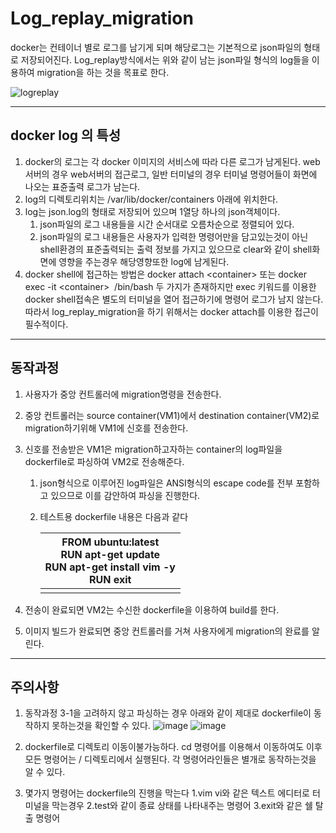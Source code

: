 # Log_replay_migration

docker는 컨테이너 별로 로그를 남기게 되며 해당로그는 기본적으로 json파일의 형태로 저장되어진다.
Log_replay방식에서는 위와 같이 남는 json파일 형식의 log들을 이용하여 migration을 하는 것을 목표로 한다.

![logreplay](https://user-images.githubusercontent.com/45413267/124140810-c7c53480-dac3-11eb-8b76-4ec0de53809a.png)

------

## docker log 의 특성

1. docker의 로그는 각 docker 이미지의 서비스에 따라 다른 로그가 남게된다. web서버의 경우 web서버의 접근로그, 일반 터미널의 경우 터미널 명령어들이 화면에 나오는 표쥰출력 로그가 남는다.
2. log의 디렉토리위치는 /var/lib/docker/containers 아래에 위치한다.
3. log는 json.log의 형태로 저장되어 있으며 1열당 하나의 json객체이다.
   1. json파일의 로그 내용들을 시간 순서대로 오름차순으로 정렬되어 있다.
   2. json파일의 로그 내용들은 사용자가 입력한 명령어만을 담고있는것이 아닌 shell환경의 표준출력되는 출력 정보를 가지고 있으므로 clear와 같이 shell화면에 영향을 주는경우 해당영향또한 log에 남게된다.
4. docker shell에 접근하는 방법은 docker attach &lt;container&gt; 또는 docker exec -it &lt;container&gt;  /bin/bash 두 가지가 존재하지만 exec 키워드를 이용한 docker shell접속은 별도의 터미널을 열어 접근하기에 명령어 로그가 남지 않는다. 따라서 log_replay_migration을 하기 위해서는 docker attach를 이용한 접근이 필수적이다.

------

## 동작과정

1. 사용자가 중앙 컨트롤러에 migration명령을 전송한다.

2. 중앙 컨트롤러는 source container(VM1)에서 destination container(VM2)로 migration하기위해 VM1에 신호를 전송한다.

3. 신호를 전송받은 VM1은 migration하고자하는 container의 log파일을 dockerfile로 파싱하여 VM2로 전송해준다.

   1. json형식으로 이루어진 log파일은 ANSI형식의 escape code를 전부 포함하고 있으므로 이를 감안하여 파싱을 진행한다.

   2. 테스트용 dockerfile 내용은 다음과 같다

      | FROM ubuntu:latest<br/>RUN apt-get update<br/>RUN apt-get install vim -y<br/>RUN exit |
      | ------------------------------------------------------------ |
      |                                                              |

4. 전송이 완료되면 VM2는 수신한 dockerfile을 이용하여 build를 한다.

5. 이미지 빌드가 완료되면 중앙 컨트롤러를 거쳐 사용자에게 migration의 완료를 알린다.
------

## 주의사항

1. 동작과정 3-1을 고려하지 않고 파싱하는 경우 아래와 같이 제대로 dockerfile이 동작하지 못하는것을 확인할 수 있다.
   ![image](https://user-images.githubusercontent.com/45413267/124145126-7e76e400-dac7-11eb-87f2-49ac1237d7b9.png)
   ![image](https://user-images.githubusercontent.com/45413267/124145183-8a62a600-dac7-11eb-9fc8-700712554d1e.png)
   
2. dockerfile로 디렉토리 이동이불가능하다.
cd 명령어를 이용해서 이동하여도 이후 모든 명령어는 / 디렉토리에서 실행된다.
각 명령어라인들은 별개로 동작하는것을 알 수 있다.

3. 몇가지 명령어는 dockerfile의 진행을 막는다
   1.vim vi와 같은 텍스트 에디터로 터미널을 막는경우
   2.test와 같이 종료 상태를 나타내주는 명령어
   3.exit와 같은 쉘 탈출 명령어

